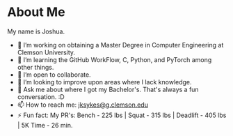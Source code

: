 # About Me
My name is Joshua.
- 🔭 I’m working on obtaining a Master Degree in Computer Engineering at Clemson University.
- 🌱 I’m learning the GitHub WorkFlow, C, Python, and PyTorch among other things.
- 👯 I’m open to collaborate.
- 🤔 I’m looking to improve upon areas where I lack knowledge.
- 💬 Ask me about where I got my Bachelor's. That's always a fun conversation. :D
- 📫 How to reach me: jksykes@g.clemson.edu
- ⚡ Fun fact: My PR's: Bench - 225 lbs | Squat - 315 lbs | Deadlift - 405 lbs | 5K Time - 26 min.

